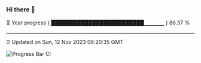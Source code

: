 ### Hi there 👋

⏳ Year progress { █████████████████████████▁▁▁▁▁ } 86.37 %

---

⏰ Updated on Sun, 12 Nov 2023 06:20:35 GMT

![Progress Bar CI](https://github.com/ZhaoGui/ZhaoGui/workflows/Progress%20Bar%20CI/badge.svg)
